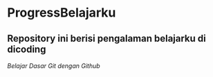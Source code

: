 # ProgressBelajarku
Repository ini berisi pengalaman belajarku di dicoding
--
*Belajar Dasar Git dengan Github*
